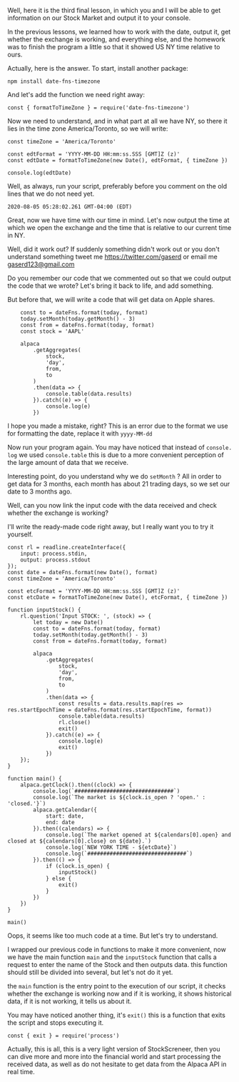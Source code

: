 Well, here it is the third final lesson, in which you and I will be able to get information on our Stock Market and output it to your console.

In the previous lessons, we learned how to work with the date, output it, get whether the exchange is working, and everything else, and the homework was to finish the program a little so that it showed US NY time relative to ours.

Actually, here is the answer. To start, install another package:

```
npm install date-fns-timezone
```

And let's add the function we need right away:
```
const { formatToTimeZone } = require('date-fns-timezone')
```

Now we need to understand, and in what part at all we have NY, so there it lies in the time zone America/Toronto, so we will write:

```
const timeZone = 'America/Toronto'

const edtFormat = 'YYYY-MM-DD HH:mm:ss.SSS [GMT]Z (z)'
const edtDate = formatToTimeZone(new Date(), edtFormat, { timeZone })

console.log(edtDate)
```

Well, as always, run your script, preferably before you comment on the old lines that we do not need yet.

```
2020-08-05 05:28:02.261 GMT-04:00 (EDT)
```

Great, now we have time with our time in mind. 
Let's now output the time at which we open the exchange and the time that is relative to our current time in NY.

Well, did it work out? If suddenly something didn't work out or you don't understand something tweet me https://twitter.com/gaserd or email me gaserd123@gmail.com

Do you remember our code that we commented out so that we could output the code that we wrote? Let's bring it back to life, and add something.

But before that, we will write a code that will get data on Apple shares.

```
    const to = dateFns.format(today, format)
    today.setMonth(today.getMonth() - 3)
    const from = dateFns.format(today, format)
    const stock = 'AAPL' 

    alpaca
        .getAggregates(
            stock,
            'day',
            from,
            to
        )
        .then(data => {
            console.table(data.results)
        }).catch((e) => {
            console.log(e)
        })
```

I hope you made a mistake, right? This is an error due to the format we use for formatting the date, replace it with `yyyy-MM-dd`

Now run your program again. You may have noticed that instead of `console. log` we used `console.table` this is due to a more convenient perception of the large amount of data that we receive.

Interesting point, do you understand why we do `setMonth` ? All in order to get data for 3 months, each month has about 21 trading days, so we set our date to 3 months ago.

Well, can you now link the input code with the data received and check whether the exchange is working?

I'll write the ready-made code right away, but I really want you to try it yourself.

```
const rl = readline.createInterface({
    input: process.stdin,
    output: process.stdout
});
const date = dateFns.format(new Date(), format)
const timeZone = 'America/Toronto'

const etcFormat = 'YYYY-MM-DD HH:mm:ss.SSS [GMT]Z (z)'
const etcDate = formatToTimeZone(new Date(), etcFormat, { timeZone })

function inputStock() {
    rl.question('Input STOCK: ', (stock) => {
        let today = new Date()
        const to = dateFns.format(today, format)
        today.setMonth(today.getMonth() - 3)
        const from = dateFns.format(today, format)

        alpaca
            .getAggregates(
                stock,
                'day',
                from,
                to
            )
            .then(data => {
                const results = data.results.map(res => res.startEpochTime = dateFns.format(res.startEpochTime, format))
                console.table(data.results)
                rl.close()
                exit()
            }).catch((e) => {
                console.log(e)
                exit()
            })
    });
}

function main() {
    alpaca.getClock().then((clock) => {
        console.log(`###############################`)
        console.log(`The market is ${clock.is_open ? 'open.' : 'closed.'}`)
        alpaca.getCalendar({
            start: date,
            end: date
        }).then((calendars) => {
            console.log(`The market opened at ${calendars[0].open} and closed at ${calendars[0].close} on ${date}.`)
            console.log(`NEW YORK TIME - ${etcDate}`)
            console.log(`###############################`)
        }).then(() => {
            if (clock.is_open) {
                inputStock()
            } else {
                exit()
            }
        })
    })
}

main()
```

Oops, it seems like too much code at a time. But let's try to understand.

I wrapped our previous code in functions to make it more convenient, now we have the main function `main` and the `inputStock` function that calls a request to enter the name of the Stock and then outputs data. this function should still be divided into several, but let's not do it yet.

the `main` function is the entry point to the execution of our script, it checks whether the exchange is working now and if it is working, it shows historical data, if it is not working, it tells us about it.

You may have noticed another thing, it's `exit()` this is a function that exits the script and stops executing it.

```
const { exit } = require('process')
```

Actually, this is all, this is a very light version of StockScreneer, then you can dive more and more into the financial world and start processing the received data, as well as do not hesitate to get data from the Alpaca API in real time.